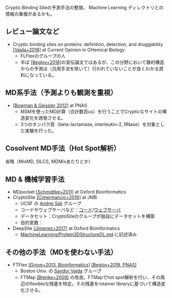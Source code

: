 Cryptic Binding Siteの予測手法の整理。
Machine Learning ディレクトリとの情報の重複があるかも。
<!-- TEMPLATE
* NAME [[AUTHOR YEAR]](ADDRESS) at JOURNAL NAME
  * INSTITUTE NAME の PRINCIPAL INVESTIGATOR グループ
  * コードやウェブサーバなど：存在すればアドレスを記述
  * データセット：
  * 目的変数：
  * 推しポイント（あれば）
-->

## レビュー論文など
* Cryptic binding sites on proteins: definition, detection, and druggability [[Vajda+2018]](https://doi.org/10.1016/j.cbpa.2018.05.003) at Current Opinion in CHemical Biology
  * FLFlexのグループの人
  * 半ば [[Beglov+2018]](http://www.pnas.org/lookup/doi/10.1073/pnas.1711490115)の宣伝論文ではあるが、この分野において静的構造からの予測は（汎用手法を除いて）行われていないことが良くわかる資料になっている。

## MD系手法（予測よりも観測を重視）
* [[Bowman & Geissler 2012]](https://www.pnas.org/content/109/29/11681) at PNAS
  * MSMを使ったMD計算（合計数百us）を行うことでCrypticなサイトの構造変化を誘発させる。
  * 3つのタンパク質（beta-lactamase, interleukin-2, RNase）を対象とした実験を行った。

## Cosolvent MD手法（Hot Spot解析）
省略（MixMD, SILCS, MDMixあたりとか）

## MD & 機械学習手法
  
* MDpocket [[Schmidtke+2011]](https://academic.oup.com/bioinformatics/article-lookup/doi/10.1093/bioinformatics/btr550) at Oxford Bioinformatics
* CryptoSite [[Cimermancic+2016]](https://www.sciencedirect.com/science/article/pii/S0022283616000851) at JMB
  * UCSF の [Andrej Sali](https://salilab.org/) グループ
  * コードやウェブサーバなど：[コード](https://github.com/salilab/cryptosite/)/[ウェブサーバ](https://modbase.compbio.ucsf.edu/cryptosite/)
  * データセット：CryptoSiteのグループが独自にデータセットを構築
  * 目的変数：
* DeepSite [[Jimenez+2017]](https://academic.oup.com/bioinformatics/article/33/19/3036/3859178) at Oxford Bioinformatics
  * [MachineLearning/Protein3DStructureDL.md](https://github.com/keisuke-yanagisawa/knowledge/blob/master/MachineLearning/Protein3DStructureDL.md) に記述済み 

## その他の手法（MDを使わない手法）

* FTFlex [[Grove+2013, Bioinformatics]](https://academic.oup.com/bioinformatics/article/29/9/1218/217688) [[Beglov+2018, PNAS]](http://www.pnas.org/lookup/doi/10.1073/pnas.1711490115)
  * Boston Univ. の [Sandor Vajda](https://structure.bu.edu/) グループ
  * FTMap [[Brenke+2009]](https://academic.oup.com/bioinformatics/article-lookup/doi/10.1093/bioinformatics/btp036) の改良。FTMapでhot spot解析を行い、その周辺のflexibleな残基を特定。その残基をrotamer libraryに基づいて構造変化させる。
